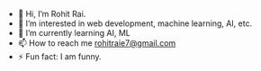- 👋 Hi, I’m Rohit Rai.
- 👀 I’m interested in web development, machine learning, AI, etc.
- 🌱 I’m currently learning AI, ML
- 📫 How to reach me rohitraie7@gmail.com
- ⚡ Fun fact: I am funny.

<!---
rohitraie18/rohitraie18 is a ✨ special ✨ repository because its `README.md` (this file) appears on your GitHub profile.
You can click the Preview link to take a look at your changes.
--->
